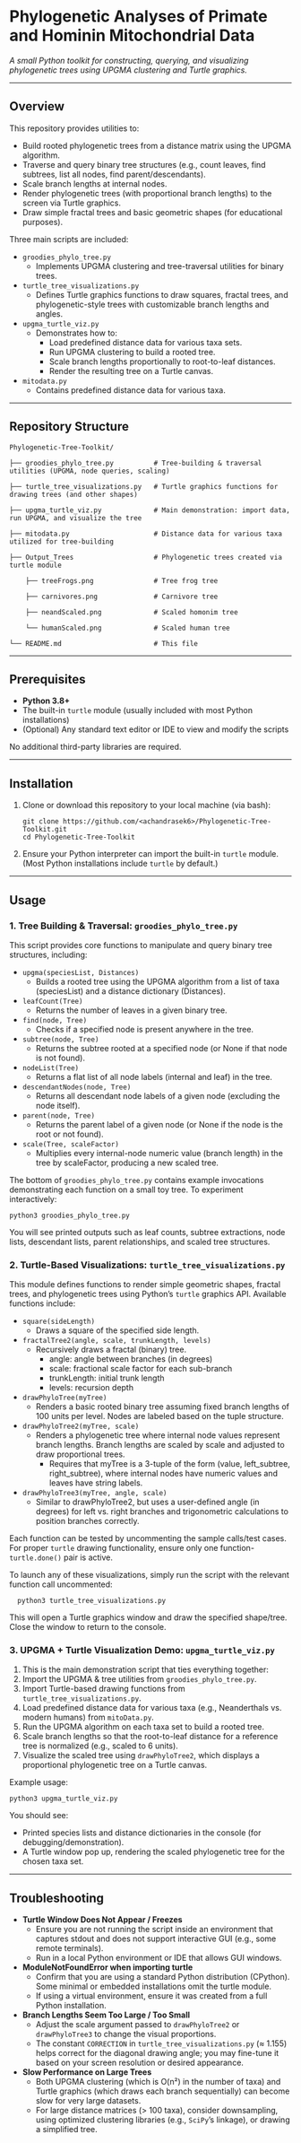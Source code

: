 # Phylogenetic Analyses of Primate and Hominin Mitochondrial Data

_A small Python toolkit for constructing, querying, and visualizing phylogenetic trees using UPGMA clustering and Turtle graphics._

---

## Overview
This repository provides utilities to:
- Build rooted phylogenetic trees from a distance matrix using the UPGMA algorithm.
- Traverse and query binary tree structures (e.g., count leaves, find subtrees, list all nodes, find parent/descendants).
- Scale branch lengths at internal nodes.
- Render phylogenetic trees (with proportional branch lengths) to the screen via Turtle graphics.
- Draw simple fractal trees and basic geometric shapes (for educational purposes).

Three main scripts are included:
- `groodies_phylo_tree.py`
  - Implements UPGMA clustering and tree-traversal utilities for binary trees.
- `turtle_tree_visualizations.py`
  - Defines Turtle graphics functions to draw squares, fractal trees, and phylogenetic-style trees with customizable branch lengths and angles.
- `upgma_turtle_viz.py`
    - Demonstrates how to:
        - Load predefined distance data for various taxa sets.
        - Run UPGMA clustering to build a rooted tree.
        - Scale branch lengths proportionally to root-to-leaf distances.
        - Render the resulting tree on a Turtle canvas.
- `mitodata.py`
    - Contains predefined distance data for various taxa.

---

## Repository Structure

    Phylogenetic-Tree-Toolkit/
    
    ├── groodies_phylo_tree.py          # Tree-building & traversal utilities (UPGMA, node queries, scaling)
    
    ├── turtle_tree_visualizations.py   # Turtle graphics functions for drawing trees (and other shapes)
    
    ├── upgma_turtle_viz.py             # Main demonstration: import data, run UPGMA, and visualize the tree
    
    ├── mitodata.py                     # Distance data for various taxa utilized for tree-building
    
    ├── Output_Trees                    # Phylogenetic trees created via turtle module
    
        ├── treeFrogs.png               # Tree frog tree
        
        ├── carnivores.png              # Carnivore tree
        
        ├── neandScaled.png             # Scaled homonim tree
        
        └── humanScaled.png             # Scaled human tree
    
    └── README.md                       # This file

---

## Prerequisites

- **Python 3.8+**
- The built-in `turtle` module (usually included with most Python installations)
- (Optional) Any standard text editor or IDE to view and modify the scripts

No additional third-party libraries are required.

---

## Installation

1. Clone or download this repository to your local machine (via bash):

       git clone https://github.com/<achandrasek6>/Phylogenetic-Tree-Toolkit.git
       cd Phylogenetic-Tree-Toolkit

2. Ensure your Python interpreter can import the built-in `turtle` module.
(Most Python installations include `turtle` by default.)

---

## Usage

### 1. Tree Building & Traversal: `groodies_phylo_tree.py`

This script provides core functions to manipulate and query binary tree structures, including:

- `upgma(speciesList, Distances)`
    - Builds a rooted tree using the UPGMA algorithm from a list of taxa (speciesList) and a distance dictionary (Distances).
- `leafCount(Tree)`
    - Returns the number of leaves in a given binary tree.
- `find(node, Tree)`
    - Checks if a specified node is present anywhere in the tree.
- `subtree(node, Tree)`
  - Returns the subtree rooted at a specified node (or None if that node is not found).
- `nodeList(Tree)`
  - Returns a flat list of all node labels (internal and leaf) in the tree.
- `descendantNodes(node, Tree)`
  - Returns all descendant node labels of a given node (excluding the node itself).
- `parent(node, Tree)`
  - Returns the parent label of a given node (or None if the node is the root or not found).
- `scale(Tree, scaleFactor)`
  - Multiplies every internal-node numeric value (branch length) in the tree by scaleFactor, producing a new scaled tree.
 
The bottom of `groodies_phylo_tree.py` contains example invocations demonstrating each function on a small toy tree. To experiment interactively:

    python3 groodies_phylo_tree.py

You will see printed outputs such as leaf counts, subtree extractions, node lists, descendant lists, parent relationships, and scaled tree structures.

### 2. Turtle-Based Visualizations: `turtle_tree_visualizations.py`

This module defines functions to render simple geometric shapes, fractal trees, and phylogenetic trees using Python’s `turtle` graphics API. Available functions include:

- `square(sideLength)`
    - Draws a square of the specified side length.
- `fractalTree2(angle, scale, trunkLength, levels)`
  - Recursively draws a fractal (binary) tree.
    - angle: angle between branches (in degrees)
    - scale: fractional scale factor for each sub-branch
    - trunkLength: initial trunk length
    - levels: recursion depth
- `drawPhyloTree(myTree)`
  - Renders a basic rooted binary tree assuming fixed branch lengths of 100 units per level. Nodes are labeled based on the tuple structure.
- `drawPhyloTree2(myTree, scale)`
  - Renders a phylogenetic tree where internal node values represent branch lengths. Branch lengths are scaled by scale and adjusted to draw proportional trees.
    - Requires that myTree is a 3-tuple of the form (value, left_subtree, right_subtree), where internal nodes have numeric values and leaves have string labels.
- `drawPhyloTree3(myTree, angle, scale)`
    - Similar to drawPhyloTree2, but uses a user-defined angle (in degrees) for left vs. right branches and trigonometric calculations to position branches correctly.

Each function can be tested by uncommenting the sample calls/test cases. For proper `turtle` drawing functionality, ensure only one function-`turtle.done()` pair is active.

To launch any of these visualizations, simply run the script with the relevant function call uncommented:

      python3 turtle_tree_visualizations.py

This will open a Turtle graphics window and draw the specified shape/tree. Close the window to return to the console.

### 3. UPGMA + Turtle Visualization Demo: `upgma_turtle_viz.py`

1. This is the main demonstration script that ties everything together:
2. Import the UPGMA & tree utilities from `groodies_phylo_tree.py`.
3. Import Turtle-based drawing functions from `turtle_tree_visualizations.py`.
4. Load predefined distance data for various taxa (e.g., Neanderthals vs. modern humans) from `mitoData.py`.
5. Run the UPGMA algorithm on each taxa set to build a rooted tree.
6. Scale branch lengths so that the root-to-leaf distance for a reference tree is normalized (e.g., scaled to 6 units).
7. Visualize the scaled tree using `drawPhyloTree2`, which displays a proportional phylogenetic tree on a Turtle canvas.

Example usage:

    python3 upgma_turtle_viz.py

You should see:
- Printed species lists and distance dictionaries in the console (for debugging/demonstration).
- A Turtle window pop up, rendering the scaled phylogenetic tree for the chosen taxa set.

---

## Troubleshooting

- **Turtle Window Does Not Appear / Freezes**
  - Ensure you are not running the script inside an environment that captures stdout and does not support interactive GUI (e.g., some remote terminals).
  - Run in a local Python environment or IDE that allows GUI windows.
- **ModuleNotFoundError when importing turtle**
  - Confirm that you are using a standard Python distribution (CPython). Some minimal or embedded installations omit the turtle module.
  - If using a virtual environment, ensure it was created from a full Python installation.
- **Branch Lengths Seem Too Large / Too Small**
  - Adjust the scale argument passed to `drawPhyloTree2` or `drawPhyloTree3` to change the visual proportions.
  - The constant `CORRECTION` in `turtle_tree_visualizations.py` (≈ 1.155) helps correct for the diagonal drawing angle; you may fine-tune it based on your screen resolution or desired appearance.
- **Slow Performance on Large Trees**
  - Both UPGMA clustering (which is O(n²) in the number of taxa) and Turtle graphics (which draws each branch sequentially) can become slow for very large datasets.
  - For large distance matrices (> 100 taxa), consider downsampling, using optimized clustering libraries (e.g., `SciPy`’s linkage), or drawing a simplified tree.


